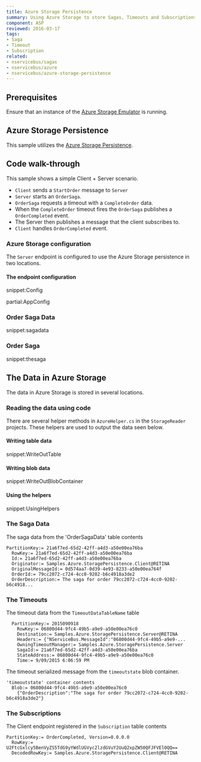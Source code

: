 ```yaml
---
title: Azure Storage Persistence
summary: Using Azure Storage to store Sagas, Timeouts and Subscriptions.
component: ASP
reviewed: 2016-03-17
tags:
- Saga
- Timeout
- Subscription
related:
- nservicebus/sagas
- nservicebus/azure
- nservicebus/azure-storage-persistence
---
```



## Prerequisites

Ensure that an instance of the [Azure Storage Emulator](https://azure.microsoft.com/en-us/documentation/articles/storage-use-emulator/) is running.


## Azure Storage Persistence

This sample utilizes the [Azure Storage Persistence](/nservicebus/azure-storage-persistence/).


## Code walk-through

This sample shows a simple Client + Server scenario.

 * `Client` sends a `StartOrder` message to `Server`
 * `Server` starts an `OrderSaga`.
 * `OrderSaga` requests a timeout with a `CompleteOrder` data.
 * When the `CompleteOrder` timeout fires the `OrderSaga` publishes a `OrderCompleted` event.
 * The Server then publishes a message that the client subscribes to.
 * `Client` handles `OrderCompleted` event.


### Azure Storage configuration

The `Server` endpoint is configured to use the Azure Storage persistence in two locations.


#### The endpoint configuration

snippet:Config


partial:AppConfig


### Order Saga Data

snippet:sagadata


### Order Saga

snippet:thesaga


## The Data in Azure Storage

The data in Azure Storage is stored in several locations.


### Reading the data using code

There are several helper methods in `AzureHelper.cs` in the `StorageReader` projects. These helpers are used to output the data seen below.


#### Writing table data

snippet:WriteOutTable


#### Writing blob data

snippet:WriteOutBlobContainer


#### Using the helpers

snippet:UsingHelpers


### The Saga Data

The saga data from the 'OrderSagaData' table contents

```no-highlight
PartitionKey:= 21a6f7ed-65d2-42ff-a4d3-a50e00ea76ba
  RowKey:= 21a6f7ed-65d2-42ff-a4d3-a50e00ea76ba
  Id:= 21a6f7ed-65d2-42ff-a4d3-a50e00ea76ba
  Originator:= Samples.Azure.StoragePersistence.Client@RETINA
  OriginalMessageId:= 0d574aa7-0d39-4e93-8233-a50e00ea764f
  OrderId:= 79cc2072-c724-4cc0-9202-b6c4918a3de2
  OrderDescription:= The saga for order 79cc2072-c724-4cc0-9202-b6c4918...
```


### The Timeouts

The timeout data from the `TimeoutDataTableName` table

```no-highlight
  PartitionKey:= 2015090918
    RowKey:= 06800d44-9fc4-49b5-a9e9-a50e00ea76c0
    Destination:= Samples.Azure.StoragePersistence.Server@RETINA
    Headers:= {"NServiceBus.MessageId":"06800d44-9fc4-49b5-a9e9-...
    OwningTimeoutManager:= Samples.Azure.StoragePersistence.Server
    SagaId:= 21a6f7ed-65d2-42ff-a4d3-a50e00ea76ba
    StateAddress:= 06800d44-9fc4-49b5-a9e9-a50e00ea76c0
    Time:= 9/09/2015 6:06:59 PM
```

The timeout serialized message from the `timeoutstate` blob container.

```no-highlight
'timeoutstate' container contents
  Blob:= 06800d44-9fc4-49b5-a9e9-a50e00ea76c0
    ﻿{"OrderDescription":"The saga for order 79cc2072-c724-4cc0-9202-b6c4918a3de2"}
```


### The Subscriptions

The Client endpoint registered in the `Subscription` table contents

```no-highlight
PartitionKey:= OrderCompleted, Version=0.0.0.0
  RowKey:= U2FtcGxlcy5BenVyZS5TdG9yYWdlUGVyc2lzdGVuY2UuQ2xpZW50QFJFVElOQQ==
  DecodedRowKey:= Samples.Azure.StoragePersistence.Client@RETINA
```